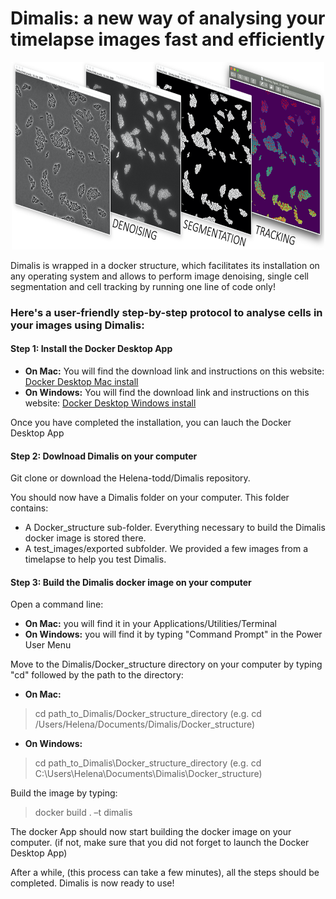 # Dimalis: a new way of analysing your timelapse images fast and efficiently

<p align="center">
  <img width="500" height="300" src="https://github.com/Helena-todd/Dimalis/blob/main/dimalis_pipeline.png">
</p>

Dimalis is wrapped in a docker structure, which facilitates its installation on any operating system and allows to perform image denoising, single cell segmentation and cell tracking by running one line of code only!

### Here's a user-friendly step-by-step protocol to analyse cells in your images using Dimalis:

#### Step 1: Install the Docker Desktop App

- **On Mac:** You will find the download link and instructions on this website: [Docker Desktop Mac install](https://docs.docker.com/desktop/mac/install/)
- **On Windows:** You will find the download link and instructions on this website: [Docker Desktop Windows install](https://docs.docker.com/desktop/windows/install/)

Once you have completed the installation, you can lauch the Docker Desktop App

#### Step 2: Dowlnoad Dimalis on your computer

Git clone or download the Helena-todd/Dimalis repository.

You should now have a Dimalis folder on your computer. This folder contains:
- A Docker_structure sub-folder. Everything necessary to build the Dimalis docker image is stored there.
- A test_images/exported subfolder. We provided a few images from a timelapse to help you test Dimalis. 

#### Step 3: Build the Dimalis docker image on your computer

Open a command line:
- **On Mac:** you will find it in your Applications/Utilities/Terminal
- **On Windows:** you will find it by typing "Command Prompt" in the Power User Menu

Move to the Dimalis/Docker_structure directory on your computer by typing "cd" followed by the path to the directory:
- **On Mac:** 
> cd path_to_Dimalis/Docker_structure_directory
(e.g. cd /Users/Helena/Documents/Dimalis/Docker_structure)
- **On Windows:** 
> cd path_to_Dimalis\Docker_structure_directory
(e.g. cd C:\Users\Helena\Documents\Dimalis\Docker_structure)

Build the image by typing:
> docker build . –t dimalis

The docker App should now start building the docker image on your computer. 
(if not, make sure that you did not forget to launch the Docker Desktop App)

After a while, (this process can take a few minutes), all the steps should be completed. Dimalis is now ready to use!
